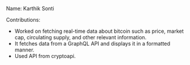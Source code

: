 Name: Karthik Sonti

Contributions:
* Worked on fetching real-time data about bitcoin such as price, market cap, circulating supply, and other relevant information.
* It fetches data from a GraphQL API and displays it in a formatted manner.
* Used API from cryptoapi.
